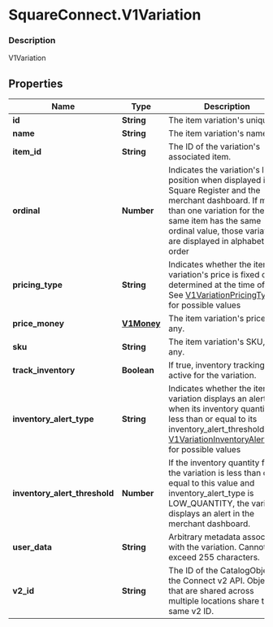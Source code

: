 # SquareConnect.V1Variation

### Description

V1Variation

## Properties
Name | Type | Description | Notes
------------ | ------------- | ------------- | -------------
**id** | **String** | The item variation&#39;s unique ID. | [optional] 
**name** | **String** | The item variation&#39;s name. | [optional] 
**item_id** | **String** | The ID of the variation&#39;s associated item. | [optional] 
**ordinal** | **Number** | Indicates the variation&#39;s list position when displayed in Square Register and the merchant dashboard. If more than one variation for the same item has the same ordinal value, those variations are displayed in alphabetical order | [optional] 
**pricing_type** | **String** | Indicates whether the item variation&#39;s price is fixed or determined at the time of sale. See [V1VariationPricingType](#type-v1variationpricingtype) for possible values | [optional] 
**price_money** | [**V1Money**](V1Money.md) | The item variation&#39;s price, if any. | [optional] 
**sku** | **String** | The item variation&#39;s SKU, if any. | [optional] 
**track_inventory** | **Boolean** | If true, inventory tracking is active for the variation. | [optional] 
**inventory_alert_type** | **String** | Indicates whether the item variation displays an alert when its inventory quantity is less than or equal to its inventory_alert_threshold. See [V1VariationInventoryAlertType](#type-v1variationinventoryalerttype) for possible values | [optional] 
**inventory_alert_threshold** | **Number** | If the inventory quantity for the variation is less than or equal to this value and inventory_alert_type is LOW_QUANTITY, the variation displays an alert in the merchant dashboard. | [optional] 
**user_data** | **String** | Arbitrary metadata associated with the variation. Cannot exceed 255 characters. | [optional] 
**v2_id** | **String** | The ID of the CatalogObject in the Connect v2 API. Objects that are shared across multiple locations share the same v2 ID. | [optional] 


